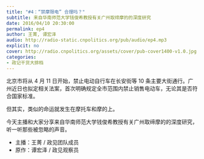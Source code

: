 ```yaml
---
title: "#4：“禁摩限电” 合理吗？"
subtitle: 来自华南师范大学钱俊希教授有关广州取缔摩的的深度研究
date: 2016/04/10 20:30:00
permalink: ep4
author: 王菁, 谭宏泽
audio: http://radio-static.cnpolitics.org/pub/audio/ep4.mp3
explicit: no
cover: http://radio.cnpolitics.org/assets/cover/pub-cover1400-v1.0.jpg
categories:
- 政记干货大排档
---
```


北京市将从 4 月 11 日开始，禁止电动自行车在长安街等 10 条主要大街通行。广州近日也拟定相关法案，首次明确规定全市范围内禁止销售电动车，无论其是否符合国家标准。

但其实，类似的命运就发生在摩托车和摩的上。

今天主播和大家分享来自华南师范大学钱俊希教授有关广州取缔摩的的深度研究，听一听那些被忽略的声音。

- 主播：王菁 / 政见团队成员
- 原作：谭宏泽 / 政见观察员

